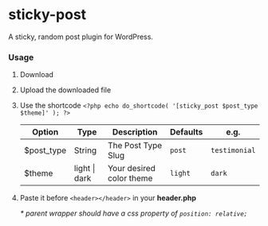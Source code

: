 # sticky-post
A sticky, random post plugin for WordPress.

### Usage

1. Download
2. Upload the downloaded file
3. Use the shortcode ```<?php echo do_shortcode( '[sticky_post $post_type $theme]' ); ?>```

     Option | Type | Description | Defaults | e.g.
     ------------ | ------------- | ------------- | ------------- | -------------
     $post_type | String | The Post Type Slug | ```post``` | ```testimonial```
     $theme |  light \| dark | Your desired color theme | ```light``` | ```dark```

4. Paste it before ```<header></header>``` in your **header.php**

   _* parent wrapper should have a css property of ```position: relative;```_
